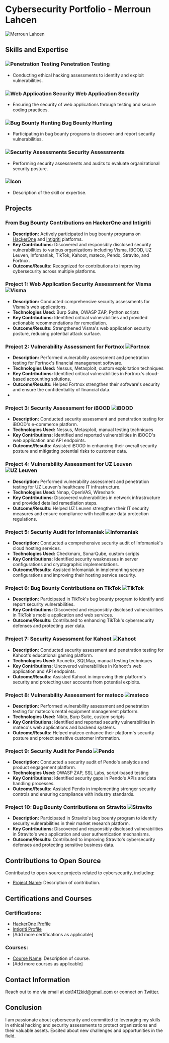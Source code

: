 # Cybersecurity Portfolio - Merroun Lahcen
![Merroun Lahcen](https://avatars.githubusercontent.com/u/106389779?s=200)
## Skills and Expertise

### ![Penetration Testing](https://img.icons8.com/color/48/000000/fingerprint.png) Penetration Testing 
- Conducting ethical hacking assessments to identify and exploit vulnerabilities.

### ![Web Application Security](https://img.icons8.com/ios-filled/50/000000/application-shield.png) Web Application Security 

- Ensuring the security of web applications through testing and secure coding practices.

### ![Bug Bounty Hunting](https://img.icons8.com/color/48/000000/bug.png) Bug Bounty Hunting 
- Participating in bug bounty programs to discover and report security vulnerabilities.

### ![Security Assessments](https://img.icons8.com/color/48/000000/security-checked.png) Security Assessments 
- Performing security assessments and audits to evaluate organizational security posture.

### ![Icon](https://img.icons8.com/color/48/000000/idea.png)
- Description of the skill or expertise.




## Projects
 ### From Bug Bounty Contributions on HackerOne and Intigriti 
- **Description:** Actively participated in bug bounty programs on [HackerOne](https://hackerone.com/dot1412) and [Intigriti](https://app.intigriti.com/profile/merroun) platforms.
- **Key Contributions:** Discovered and responsibly disclosed security vulnerabilities to various organizations including Visma, IBOOD, UZ Leuven, Infomaniak, TikTok, Kahoot, mateco, Pendo, Stravito, and Fortnox.
- **Outcome/Results:** Recognized for contributions to improving cybersecurity across multiple platforms.
### Project 1: Web Application Security Assessment for Visma ![Visma](https://cdn.prod.website-files.com/6305e092bc95bebe63ae6578/6305e2582d5d17164e965f66_favicon-32x32.png)
- **Description:** Conducted comprehensive security assessments for Visma's web applications.
- **Technologies Used:** Burp Suite, OWASP ZAP, Python scripts
- **Key Contributions:** Identified critical vulnerabilities and provided actionable recommendations for remediation.
- **Outcome/Results:** Strengthened Visma's web application security posture, reducing potential attack surface.

### Project 2: Vulnerability Assessment for Fortnox ![Fortnox](https://www.fortnox.se/favicon/favicon-32x32.png)
- **Description:** Performed vulnerability assessment and penetration testing for Fortnox's financial management software.
- **Technologies Used:** Nessus, Metasploit, custom exploitation techniques
- **Key Contributions:** Identified critical vulnerabilities in Fortnox's cloud-based accounting solutions.
- **Outcome/Results:** Helped Fortnox strengthen their software's security and ensure the confidentiality of financial data.
- 
### Project 3: Security Assessment for iBOOD ![iBOOD](https://www.ibood.com/static/icons/favicon-32x32.png)
- **Description:** Conducted security assessment and penetration testing for iBOOD's e-commerce platform.
- **Technologies Used:** Nessus, Metasploit, manual testing techniques
- **Key Contributions:** Identified and reported vulnerabilities in iBOOD's web application and API endpoints.
- **Outcome/Results:** Assisted iBOOD in enhancing their overall security posture and mitigating potential risks to customer data.

### Project 4: Vulnerability Assessment for UZ Leuven ![UZ Leuven](https://www.uzleuven.be/favicon.ico)
- **Description:** Performed vulnerability assessment and penetration testing for UZ Leuven's healthcare IT infrastructure.
- **Technologies Used:** Nmap, OpenVAS, Wireshark
- **Key Contributions:** Discovered vulnerabilities in network infrastructure and provided detailed remediation steps.
- **Outcome/Results:** Helped UZ Leuven strengthen their IT security measures and ensure compliance with healthcare data protection regulations.

### Project 5: Security Audit for Infomaniak ![Infomaniak](https://www.infomaniak.com/favicon.ico)
- **Description:** Conducted a comprehensive security audit of Infomaniak's cloud hosting services.
- **Technologies Used:** Checkmarx, SonarQube, custom scripts
- **Key Contributions:** Identified security weaknesses in server configurations and cryptographic implementations.
- **Outcome/Results:** Assisted Infomaniak in implementing secure configurations and improving their hosting service security.

### Project 6: Bug Bounty Contributions on TikTok ![TikTok](https://www.tiktok.com/favicon.ico)
- **Description:** Participated in TikTok's bug bounty program to identify and report security vulnerabilities.
- **Key Contributions:** Discovered and responsibly disclosed vulnerabilities in TikTok's mobile application and web services.
- **Outcome/Results:** Contributed to enhancing TikTok's cybersecurity defenses and protecting user data.

### Project 7: Security Assessment for Kahoot ![Kahoot](https://kahoot.com/wp-content/themes/kahoot2017/assets/img/favicon/favicon.ico?v=2)
- **Description:** Conducted security assessment and penetration testing for Kahoot's educational gaming platform.
- **Technologies Used:** Acunetix, SQLMap, manual testing techniques
- **Key Contributions:** Uncovered vulnerabilities in Kahoot's web application and API endpoints.
- **Outcome/Results:** Assisted Kahoot in improving their platform's security and protecting user accounts from potential exploits.

### Project 8: Vulnerability Assessment for mateco ![mateco](https://www.mateco-holding.com/_intern/favicons/favicon_32.png)
- **Description:** Performed vulnerability assessment and penetration testing for mateco's rental equipment management platform.
- **Technologies Used:** Nikto, Burp Suite, custom scripts
- **Key Contributions:** Identified and reported security vulnerabilities in mateco's web applications and backend systems.
- **Outcome/Results:** Helped mateco enhance their platform's security posture and protect sensitive customer information.

### Project 9: Security Audit for Pendo ![Pendo](https://www.pendo.io/wp-content/uploads/2022/12/favicon.png)
- **Description:** Conducted a security audit of Pendo's analytics and product engagement platform.
- **Technologies Used:** OWASP ZAP, SSL Labs, script-based testing
- **Key Contributions:** Identified security gaps in Pendo's APIs and data handling processes.
- **Outcome/Results:** Assisted Pendo in implementing stronger security controls and ensuring compliance with industry standards.

### Project 10: Bug Bounty Contributions on Stravito ![Stravito](https://www.stravito.com/favicon.ico)
- **Description:** Participated in Stravito's bug bounty program to identify security vulnerabilities in their market research platform.
- **Key Contributions:** Discovered and responsibly disclosed vulnerabilities in Stravito's web application and user authentication mechanisms.
- **Outcome/Results:** Contributed to improving Stravito's cybersecurity defenses and protecting sensitive business data.



<!-- Add more projects as applicable -->

## Contributions to Open Source
Contributed to open-source projects related to cybersecurity, including:
- [Project Name](https://github.com/yourusername/projectname): Description of contribution.

## Certifications and Courses

### Certifications:
- [HackerOne Profile](https://hackerone.com/dot1412)
- [Intigriti Profile](https://app.intigriti.com/profile/merroun)
- [Add more certifications as applicable]

### Courses:
- [Course Name](https://example.com): Description of course.
- [Add more courses as applicable]

## Contact Information
Reach out to me via email at [dot1412kid@gmail.com](mailto:dot1412kid@gmail.com) or connect on [Twitter](https://twitter.com/dot1412).

## Conclusion
I am passionate about cybersecurity and committed to leveraging my skills in ethical hacking and security assessments to protect organizations and their valuable assets. Excited about new challenges and opportunities in the field.
